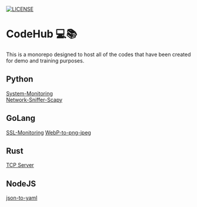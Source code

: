 <!-- @format -->

[![LICENSE](https://img.shields.io/github/license/rtiwariops/CodeHub)](https://github.com/rtiwariops/CodeHub/blob/main/LICENSE)

# CodeHub 💻📚

This is a monorepo designed to host all of the codes that have been created for demo and training purposes.

## Python

[System-Monitoring](https://github.com/rtiwariops/CodeHub/tree/main/hostmon-python)  
[Network-Sniffer-Scapy](https://github.com/rtiwariops/CodeHub/tree/main/netsniff-python)

## GoLang

[SSL-Monitoring](https://github.com/rtiwariops/CodeHub/tree/main/sslmon-go)
[WebP-to-png-jpeg](https://github.com/rtiwariops/CodeHub/tree/main/utility/webp-to-png-jpeg-go)

## Rust

[TCP Server](https://github.com/rtiwariops/CodeHub/tree/main/tcp-server-rust)

## NodeJS

[json-to-yaml](https://github.com/rtiwariops/CodeHub/tree/main/utility/json2yaml-node)
